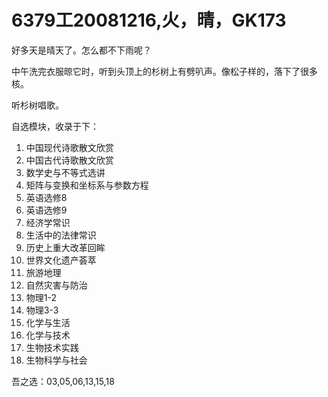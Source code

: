 # 6379工20081216,火，晴，GK173

好多天是晴天了。怎么都不下雨呢？

中午洗完衣服晾它时，听到头顶上的杉树上有劈叭声。像松子样的，落下了很多核。

听杉树唱歌。

自选模块，收录于下：

1. 中国现代诗歌散文欣赏
2. 中国古代诗歌散文欣赏
3. 数学史与不等式选讲
4. 矩阵与变换和坐标系与参数方程
5. 英语选修8
6. 英语选修9
7. 经济学常识
8. 生活中的法律常识
9. 历史上重大改革回眸
10. 世界文化遗产荟萃
11. 旅游地理
12. 自然灾害与防治
13. 物理1-2
14. 物理3-3
15. 化学与生活
16. 化学与技术
17. 生物技术实践
18. 生物科学与社会

吾之选：03,05,06,13,15,18
